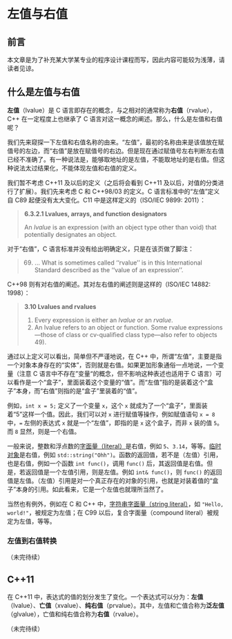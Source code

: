 <!-- Copyright (C) 2022 Timothy Liu -->

<!-- CC BY-SA 4.0 license -->

# 左值与右值



## 前言

本文章是为了补充某大学某专业的程序设计课程而写，因此内容可能较为浅薄，请读者见谅。  



## 什么是左值与右值

**左值**（lvalue）是 C 语言即存在的概念，与之相对的通常称为**右值**（rvalue），C++ 在一定程度上也继承了 C 语言对这一概念的阐述。那么，什么是左值和右值呢？  

我们先来窥探一下左值和右值名称的由来。“左值”，最初的名称由来是该值放在赋值号的左边，而“右值”是放在赋值号的右边。但是现在通过赋值号左右判断左右值已经不准确了。有一种说法是，能够取地址的是左值，不能取地址的是右值。但这种说法太过结果化，不能体现左值和右值的定义。

我们暂不考虑 C++11 及以后的定义（之后将会看到 C++11 及以后，对值的分类进行了扩展）。我们先来考虑 C 和 C++98/03 的定义。C 语言标准中的“左值”定义自 C89 起便没有太大变化。C11 中是这样定义的（ISO/IEC 9899: 2011）：  

> **6.3.2.1 Lvalues, arrays, and function designators**
>
> An *lvalue* is an expression (with an object type other than void) that potentially designates an object.

对于“右值”，C 语言标准并没有给出明确定义，只是在该页做了脚注：  

> 69) ... What is sometimes called ‘‘rvalue’’ is in this International Standard described as the ‘‘value of an expression’’.

C++98 则有对右值的阐述。其对左右值的阐述则是这样的（ISO/IEC 14882: 1998）：  

> **3.10 Lvalues and rvalues**
>
> 1. Every expression is either an *lvalue* or an *rvalue*.
> 2. An lvalue refers to an object or function. Some rvalue expressions—those of class or cv-qualified class type—also refer to objects 49).

通过以上定义可以看出，简单但不严谨地说，在 C++ 中，所谓“左值”，主要是指一个对象本身存在的“实体”，否则就是右值。如果更加形象通俗一点地说，一个变量（注意 C 语言中不存在”变量“的概念，但不影响这种表述也适用于 C 语言）可以看作是一个“盒子”，里面装着这个变量的“值”。而“左值”指的是装着这个“盒子”本身，而“右值”则指的是“盒子”里装着的“值”。  

例如，`int x = 5;` 定义了一个变量 `x`，这个 `x` 就成为了一个“盒子”，里面装着“5”这样一个值。因此，我们可以对 `x` 进行赋值等操作，例如赋值语句 `x = 8` 中，`=` 左侧的表达式 `x` 就是一个“左值”，即指的是 `x` 这个盒子，而非 `x` 装的值 `5`。而 `8` 显然，则是一个右值。 

一般来说，整数和浮点数的[字面量（literal）](https://zh.cppreference.com/w/cpp/language/expressions#.E5.AD.97.E9.9D.A2.E9.87.8F)是右值，例如 `5`、`3.14`，等等。[临时对象](https://zh.cppreference.com/w/cpp/language/lifetime#.E4.B8.B4.E6.97.B6.E5.AF.B9.E8.B1.A1.E7.9A.84.E7.94.9F.E5.AD.98.E6.9C.9F)是右值，例如 `std::string("Ohh")`。函数的返回值，若不是（左值）引用，也是右值，例如一个函数 `int func()`，调用 `func()` 后，其返回值是右值。但是，若返回值是一个左值引用，则是左值。例如 `int& func()`，则 `func()` 的返回值是左值。（左值）引用是对一个真正存在的对象的引用，也就是对装着值的“盒子”本身的引用。如此看来，它是一个左值也就理所当然了。  

当然也有例外，例如在 C 和 C++ 中，[字符串字面量（string literal）](https://zh.cppreference.com/w/cpp/language/string_literal)，如 `"Hello, world!"`，被规定为左值；在 C99 以后，复合字面量（compound literal）被规定为左值，等等。  



### 左值到右值转换

（未完待续）



## C++11

在 C++11 中，表达式的值的划分发生了变化。一个表达式可以分为：**左值**（lvalue）、**亡值**（xvalue）、**纯右值**（prvalue）。其中，左值和亡值合称为**泛左值**（glvalue），亡值和纯右值合称为**右值**（rvalue）。   

（未完待续）  

